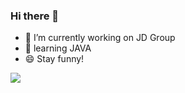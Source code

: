 ### Hi there 👋

<!--
**zhuhh666/zhuhh666** is a ✨ _special_ ✨ repository because its `README.md` (this file) appears on your GitHub profile.

Here are some ideas to get you started:

- 🔭 I’m currently working on ...
- 🌱 I’m currently learning ...
- 👯 I’m looking to collaborate on ...
- 🤔 I’m looking for help with ...
- 💬 Ask me about ...
- 📫 How to reach me: ...
- 😄 Pronouns: ...
- ⚡ Fun fact: ...
-->
- 🔭 I’m currently working on JD Group
- 🌱 learning JAVA
- 😄 Stay funny!


![](https://github-readme-stats.vercel.app/api?username=zhuhh666&show_icons=true&theme=radical)
